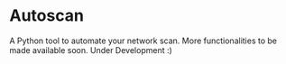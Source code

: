# Autoscan
A Python tool to automate your network scan. More functionalities to be made available soon. Under Development :)
